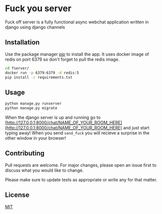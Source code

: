 # Fuck you server

Fuck off server is a fully functional async webchat application written in django using django channels



## Installation

Use the package manager [pip](https://pip.pypa.io/en/stable/) to install the app.
It uses docker image of redis on port 6379 so don't forget to pull the redis image.

```bash
cd fserver/
docker run -p 6379:6379 -d redis:5
pip install -r requirements.txt
```

## Usage

```bash
python manage.py runserver
python manage.py migrate
```
When the django server is up and running go to [http://127.0.0.1:8000/chat/NAME_OF_YOUR_ROOM_HERE](http://127.0.0.1:8000/chat/NAME_OF_YOUR_ROOM_HERE)
and just start typing away!
When you send ```send_fuck``` you will recieve a surprise in the other window in your browser!

## Contributing
Pull requests are welcome. For major changes, please open an issue first to discuss what you would like to change.

Please make sure to update tests as appropriate or write any for that matter.

## License
[MIT](https://choosealicense.com/licenses/mit/)
